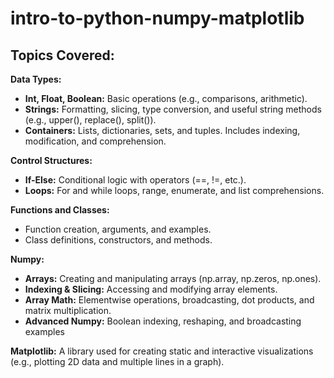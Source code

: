 # intro-to-python-numpy-matplotlib

## Topics Covered:
**Data Types:**

* **Int, Float, Boolean:** Basic operations (e.g., comparisons, arithmetic).
* **Strings:** Formatting, slicing, type conversion, and useful string methods (e.g., upper(), replace(), split()).
* **Containers:** Lists, dictionaries, sets, and tuples. Includes indexing, modification, and comprehension.
  
**Control Structures:**

* **If-Else:** Conditional logic with operators (==, !=, etc.).
* **Loops:** For and while loops, range, enumerate, and list comprehensions.

**Functions and Classes:**

* Function creation, arguments, and examples.
* Class definitions, constructors, and methods.
  
**Numpy:**

* **Arrays:** Creating and manipulating arrays (np.array, np.zeros, np.ones).
* **Indexing & Slicing:** Accessing and modifying array elements.
* **Array Math:** Elementwise operations, broadcasting, dot products, and matrix multiplication.
* **Advanced Numpy:** Boolean indexing, reshaping, and broadcasting examples

**Matplotlib:** A library used for creating static and interactive visualizations (e.g., plotting 2D data and multiple lines in a graph).
